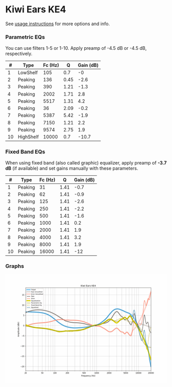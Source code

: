 # Kiwi Ears KE4
See [usage instructions](https://github.com/jaakkopasanen/AutoEq#usage) for more options and info.

### Parametric EQs
You can use filters 1-5 or 1-10. Apply preamp of -4.5 dB or -4.5 dB, respectively.

|   # | Type      |   Fc (Hz) |    Q |   Gain (dB) |
|-----|-----------|-----------|------|-------------|
|   1 | LowShelf  |       105 | 0.7  |        -0   |
|   2 | Peaking   |       136 | 0.45 |        -2.6 |
|   3 | Peaking   |       390 | 1.21 |        -1.3 |
|   4 | Peaking   |      2002 | 1.71 |         2.8 |
|   5 | Peaking   |      5517 | 1.31 |         4.2 |
|   6 | Peaking   |        36 | 2.09 |        -0.2 |
|   7 | Peaking   |      5387 | 5.42 |        -1.9 |
|   8 | Peaking   |      7150 | 1.21 |         2.2 |
|   9 | Peaking   |      9574 | 2.75 |         1.9 |
|  10 | HighShelf |     10000 | 0.7  |       -10.7 |

### Fixed Band EQs
When using fixed band (also called graphic) equalizer, apply preamp of **-3.7 dB** (if available) and set gains manually with these parameters.

|   # | Type    |   Fc (Hz) |    Q |   Gain (dB) |
|-----|---------|-----------|------|-------------|
|   1 | Peaking |        31 | 1.41 |        -0.7 |
|   2 | Peaking |        62 | 1.41 |        -0.9 |
|   3 | Peaking |       125 | 1.41 |        -2.6 |
|   4 | Peaking |       250 | 1.41 |        -2.2 |
|   5 | Peaking |       500 | 1.41 |        -1.6 |
|   6 | Peaking |      1000 | 1.41 |         0.2 |
|   7 | Peaking |      2000 | 1.41 |         1.9 |
|   8 | Peaking |      4000 | 1.41 |         3.2 |
|   9 | Peaking |      8000 | 1.41 |         1.9 |
|  10 | Peaking |     16000 | 1.41 |       -12   |

### Graphs
![](./Kiwi%20Ears%20KE4.png)
